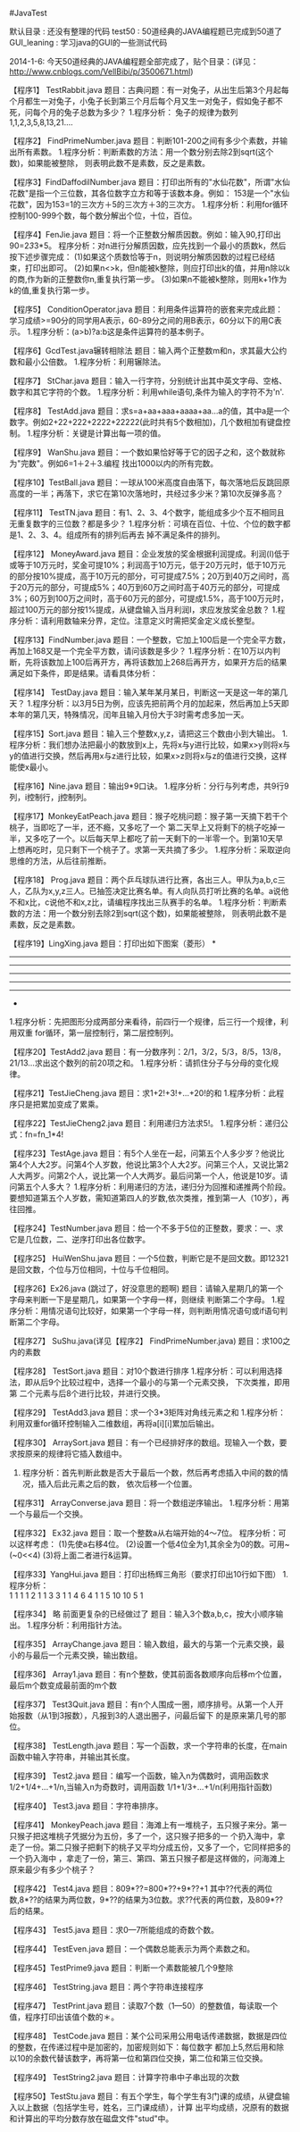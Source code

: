 #JavaTest

默认目录  : 还没有整理的代码
test50 : 50道经典的JAVA编程题已完成到50道了
GUI_leaning : 学习java的GUI的一些测试代码

2014-1-6:
今天50道经典的JAVA编程题全部完成了，贴个目录：(详见：http://www.cnblogs.com/VellBibi/p/3500671.html)

【程序1】 TestRabbit.java 
题目：古典问题：有一对兔子，从出生后第3个月起每个月都生一对兔子，小兔子长到第三个月后每个月又生一对兔子，假如兔子都不死，问每个月的兔子总数为多少？ 
1.程序分析： 兔子的规律为数列1,1,2,3,5,8,13,21....

【程序2】 FindPrimeNumber.java 
题目：判断101-200之间有多少个素数，并输出所有素数。 
1.程序分析：判断素数的方法：用一个数分别去除2到sqrt(这个数)，如果能被整除， 
则表明此数不是素数，反之是素数。

【程序3】FindDaffodilNumber.java 
题目：打印出所有的"水仙花数"，所谓"水仙花数"是指一个三位数，其各位数字立方和等于该数本身。例如： 
153是一个"水仙花数"，因为153=1的三次方＋5的三次方＋3的三次方。 
1.程序分析：利用for循环控制100-999个数，每个数分解出个位，十位，百位。

【程序4】FenJie.java 
题目：将一个正整数分解质因数。例如：输入90,打印出90=2*3*3*5。 
程序分析：对n进行分解质因数，应先找到一个最小的质数k，然后按下述步骤完成： 
(1)如果这个质数恰等于n，则说明分解质因数的过程已经结束，打印出即可。 
(2)如果n<>k，但n能被k整除，则应打印出k的值，并用n除以k的商,作为新的正整数你n,重复执行第一步。 
(3)如果n不能被k整除，则用k+1作为k的值,重复执行第一步。

【程序5】 ConditionOperator.java 
题目：利用条件运算符的嵌套来完成此题：学习成绩>=90分的同学用A表示，60-89分之间的用B表示，60分以下的用C表示。 
1.程序分析：(a>b)?a:b这是条件运算符的基本例子。

【程序6】GcdTest.java辗转相除法 
题目：输入两个正整数m和n，求其最大公约数和最小公倍数。 
1.程序分析：利用辗除法。

【程序7】 StChar.java 
题目：输入一行字符，分别统计出其中英文字母、空格、数字和其它字符的个数。 
1.程序分析：利用while语句,条件为输入的字符不为'n'.

【程序8】 TestAdd.java 
题目：求s=a+aa+aaa+aaaa+aa...a的值，其中a是一个数字。例如2+22+222+2222+22222(此时共有5个数相加)，几个数相加有键盘控制。 
1.程序分析：关键是计算出每一项的值。

【程序9】 WanShu.java 
题目：一个数如果恰好等于它的因子之和，这个数就称为"完数"。例如6=1＋2＋3.编程 找出1000以内的所有完数。

【程序10】TestBall.java 
题目：一球从100米高度自由落下，每次落地后反跳回原高度的一半；再落下，求它在第10次落地时，共经过多少米？第10次反弹多高？

【程序11】 TestTN.java 
题目：有1、2、3、4个数字，能组成多少个互不相同且无重复数字的三位数？都是多少？ 
1.程序分析：可填在百位、十位、个位的数字都是1、2、3、4。组成所有的排列后再去 掉不满足条件的排列。

【程序12】 MoneyAward.java 
题目：企业发放的奖金根据利润提成。利润(I)低于或等于10万元时，奖金可提10%；利润高于10万元，低于20万元时，低于10万元的部分按10%提成，高于10万元的部分，可可提成7.5%；20万到40万之间时，高于20万元的部分，可提成5%；40万到60万之间时高于40万元的部分，可提成3%；60万到100万之间时，高于60万元的部分，可提成1.5%，高于100万元时，超过100万元的部分按1%提成，从键盘输入当月利润I，求应发放奖金总数？ 
1.程序分析：请利用数轴来分界，定位。注意定义时需把奖金定义成长整型。

【程序13】FindNumber.java 
题目：一个整数，它加上100后是一个完全平方数，再加上168又是一个完全平方数，请问该数是多少？ 
1.程序分析：在10万以内判断，先将该数加上100后再开方，再将该数加上268后再开方，如果开方后的结果满足如下条件，即是结果。请看具体分析：

【程序14】 TestDay.java 
题目：输入某年某月某日，判断这一天是这一年的第几天？ 
1.程序分析：以3月5日为例，应该先把前两个月的加起来，然后再加上5天即本年的第几天，特殊情况，闰年且输入月份大于3时需考虑多加一天。

【程序15】Sort.java 
题目：输入三个整数x,y,z，请把这三个数由小到大输出。 
1.程序分析：我们想办法把最小的数放到x上，先将x与y进行比较，如果x>y则将x与y的值进行交换，然后再用x与z进行比较，如果x>z则将x与z的值进行交换，这样能使x最小。

【程序16】Nine.java 
题目：输出9*9口诀。 
1.程序分析：分行与列考虑，共9行9列，i控制行，j控制列。

【程序17】MonkeyEatPeach.java 
题目：猴子吃桃问题：猴子第一天摘下若干个桃子，当即吃了一半，还不瘾，又多吃了一个 第二天早上又将剩下的桃子吃掉一半，又多吃了一个。以后每天早上都吃了前一天剩下的一半零一个。到第10天早上想再吃时，见只剩下一个桃子了。求第一天共摘了多少。 
1.程序分析：采取逆向思维的方法，从后往前推断。

【程序18】 Prog.java 
题目：两个乒乓球队进行比赛，各出三人。甲队为a,b,c三人，乙队为x,y,z三人。已抽签决定比赛名单。有人向队员打听比赛的名单。a说他不和x比，c说他不和x,z比，请编程序找出三队赛手的名单。 
1.程序分析：判断素数的方法：用一个数分别去除2到sqrt(这个数)，如果能被整除， 则表明此数不是素数，反之是素数。

【程序19】LingXing.java 
题目：打印出如下图案（菱形） 
   * 
  *** 
 ***** 
******* 
 ***** 
  *** 
   * 
1.程序分析：先把图形分成两部分来看待，前四行一个规律，后三行一个规律，利用双重 for循环，第一层控制行，第二层控制列。

【程序20】TestAdd2.java 
题目：有一分数序列：2/1，3/2，5/3，8/5，13/8，21/13...求出这个数列的前20项之和。 
1.程序分析：请抓住分子与分母的变化规律。

【程序21】TestJieCheng.java 
题目：求1+2!+3!+...+20!的和 
1.程序分析：此程序只是把累加变成了累乘。

【程序22】TestJieCheng2.java 
题目：利用递归方法求5!。 
1.程序分析：递归公式：fn=fn_1*4!

【程序23】TestAge.java 
题目：有5个人坐在一起，问第五个人多少岁？他说比第4个人大2岁。问第4个人岁数，他说比第3个人大2岁。问第三个人，又说比第2人大两岁。问第2个人，说比第一个人大两岁。最后问第一个人，他说是10岁。请问第五个人多大？ 
1.程序分析：利用递归的方法，递归分为回推和递推两个阶段。要想知道第五个人岁数，需知道第四人的岁数,依次类推，推到第一人（10岁），再往回推。

【程序24】TestNumber.java 
题目：给一个不多于5位的正整数，要求：一、求它是几位数，二、逆序打印出各位数字。

【程序25】 HuiWenShu.java 
题目：一个5位数，判断它是不是回文数。即12321是回文数，个位与万位相同，十位与千位相同。

【程序26】Ex26.java (跳过了，好没意思的题啊) 
题目：请输入星期几的第一个字母来判断一下是星期几，如果第一个字母一样，则继续 判断第二个字母。 
1.程序分析：用情况语句比较好，如果第一个字母一样，则判断用情况语句或if语句判断第二个字母。

【程序27】 SuShu.java(详见【程序2】 FindPrimeNumber.java) 
题目：求100之内的素数

【程序28】 TestSort.java 
题目：对10个数进行排序 
1.程序分析：可以利用选择法，即从后9个比较过程中，选择一个最小的与第一个元素交换， 下次类推，即用第 
二个元素与后8个进行比较，并进行交换。

【程序29】 TestAdd3.java 
题目：求一个3*3矩阵对角线元素之和 
1.程序分析：利用双重for循环控制输入二维数组，再将a[i][i]累加后输出。

【程序30】 ArraySort.java 
题目：有一个已经排好序的数组。现输入一个数，要求按原来的规律将它插入数组中。 
1. 程序分析：首先判断此数是否大于最后一个数，然后再考虑插入中间的数的情况，插入后此元素之后的数， 
依次后移一个位置。

【程序31】 ArrayConverse.java 
题目：将一个数组逆序输出。 
1.程序分析：用第一个与最后一个交换。

【程序32】 Ex32.java 
题目：取一个整数a从右端开始的4～7位。 
程序分析：可以这样考虑： 
(1)先使a右移4位。 
(2)设置一个低4位全为1,其余全为0的数。可用~(~0<<4) 
(3)将上面二者进行&运算。

【程序33】YangHui.java 
题目：打印出杨辉三角形（要求打印出10行如下图） 
1.程序分析：  
       1 
      1 1 
     1 2 1 
    1 3 3 1 
   1 4 6 4 1 
1 5 10 10 5 1

【程序34】 略 前面更复杂的已经做过了 
题目：输入3个数a,b,c，按大小顺序输出。 
1.程序分析：利用指针方法。

【程序35】 ArrayChange.java 
题目：输入数组，最大的与第一个元素交换，最小的与最后一个元素交换，输出数组。

【程序36】 Array1.java 
题目：有n个整数，使其前面各数顺序向后移m个位置，最后m个数变成最前面的m个数

【程序37】 Test3Quit.java 
题目：有n个人围成一圈，顺序排号。从第一个人开始报数（从1到3报数），凡报到3的人退出圈子，问最后留下 
的是原来第几号的那位。

【程序38】 TestLength.java 
题目：写一个函数，求一个字符串的长度，在main函数中输入字符串，并输出其长度。

【程序39】 Test2.java 
题目：编写一个函数，输入n为偶数时，调用函数求1/2+1/4+...+1/n,当输入n为奇数时，调用函数 
1/1+1/3+...+1/n(利用指针函数)

【程序40】 Test3.java 
题目：字符串排序。

【程序41】 MonkeyPeach.java 
题目：海滩上有一堆桃子，五只猴子来分。第一只猴子把这堆桃子凭据分为五份，多了一个，这只猴子把多的一 
个扔入海中，拿走了一份。第二只猴子把剩下的桃子又平均分成五份，又多了一个，它同样把多的一个扔入海中 
，拿走了一份，第三、第四、第五只猴子都是这样做的，问海滩上原来最少有多少个桃子？

【程序42】 Test4.java 
题目：809*??=800*??+9*??+1 
其中??代表的两位数,8*??的结果为两位数，9*??的结果为3位数。求??代表的两位数，及809*??后的结果。

【程序43】 Test5.java 
题目：求0—7所能组成的奇数个数。

【程序44】 TestEven.java 
题目：一个偶数总能表示为两个素数之和。

【程序45】TestPrime9.java 
题目：判断一个素数能被几个9整除

【程序46】 TestString.java 
题目：两个字符串连接程序

【程序47】 TestPrint.java 
题目：读取7个数（1—50）的整数值，每读取一个值，程序打印出该值个数的＊。

【程序48】 TestCode.java 
题目：某个公司采用公用电话传递数据，数据是四位的整数，在传递过程中是加密的，加密规则如下：每位数字 
都加上5,然后用和除以10的余数代替该数字，再将第一位和第四位交换，第二位和第三位交换。

【程序49】 TestString2.java 
题目：计算字符串中子串出现的次数

【程序50】TestStu.java 
题目：有五个学生，每个学生有3门课的成绩，从键盘输入以上数据（包括学生号，姓名，三门课成绩），计算 
出平均成绩，况原有的数据和计算出的平均分数存放在磁盘文件"stud"中。